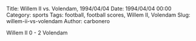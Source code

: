 Title: Willem II vs. Volendam, 1994/04/04
Date: 1994/04/04 00:00
Category: sports
Tags: football, football scores, Willem II, Volendam
Slug: willem-ii-vs-volendam
Author: carbonero


Willem II 0 - 2 Volendam
